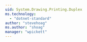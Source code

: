 ```yaml
---
uid: System.Drawing.Printing.Duplex
ms.technology: 
  - "dotnet-standard"
author: "stevehoag"
ms.author: "shoag"
manager: "wpickett"
---
```

